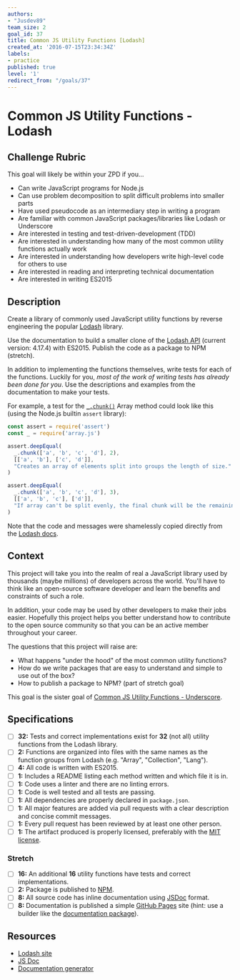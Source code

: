 ```yaml
---
authors:
- "Jusdev89"
team_size: 2
goal_id: 37
title: Common JS Utility Functions [Lodash]
created_at: '2016-07-15T23:34:34Z'
labels:
- practice
published: true
level: '1'
redirect_from: "/goals/37"
---
```


# Common JS Utility Functions - Lodash

## Challenge Rubric

This goal will likely be within your ZPD if you...

- Can write JavaScript programs for Node.js
- Can use problem decomposition to split difficult problems into smaller parts
- Have used pseudocode as an intermediary step in writing a program
- Are familiar with common JavaScript packages/libraries like Lodash or Underscore
- Are interested in testing and test-driven-development (TDD)
- Are interested in understanding how many of the most common utility functions actually work
- Are interested in understanding how developers write high-level code for others to use
- Are interested in reading and interpreting technical documentation
- Are interested in writing ES2015

## Description

Create a library of commonly used JavaScript utility functions by reverse engineering the popular [Lodash][lodash] library.

Use the documentation to build a smaller clone of the [Lodash API][lodash-docs] (current version: 4.17.4) with ES2015. Publish the code as a package to NPM (stretch).

In addition to implementing the functions themselves, write tests for each of the functions. Luckily for you, _most of the work of writing tests has already been done for you_. Use the descriptions and examples from the documentation to make your tests.

For example, a test for the [`_.chunk()`](https://lodash.com/docs/4.17.4#chunk) Array method could look like this (using the Node.js builtin `assert` library):

```javascript
const assert = require('assert')
const _ = require('array.js')

assert.deepEqual(
  _.chunk(['a', 'b', 'c', 'd'], 2),
  [['a', 'b'], ['c', 'd']],
  "Creates an array of elements split into groups the length of size."
)

assert.deepEqual(
  _.chunk(['a', 'b', 'c', 'd'], 3),
  [['a', 'b', 'c'], ['d']],
  "If array can't be split evenly, the final chunk will be the remaining elements."
)
```

Note that the code and messages were shamelessly copied directly from the [Lodash docs][lodash-docs].

## Context

This project will take you into the realm of real a JavaScript library used by thousands (maybe millions) of developers across the world. You'll have to think like an open-source software developer and learn the benefits and constraints of such a role.

In addition, your code may be used by other developers to make their jobs easier. Hopefully this project helps you better understand how to contribute to the open source community so that you can be an active member throughout your career.

The questions that this project will raise are:
- What happens "under the hood" of the most common utility functions?
- How do we write packages that are easy to understand and simple to use out of the box?
- How to publish a package to NPM? (part of stretch goal)

This goal is the sister goal of [Common JS Utility Functions - Underscore](202-Common_JS_Utility_Functions-Underscore.md).

## Specifications

- [ ] __32:__ Tests and correct implementations exist for **32** (not all) utility functions from the Lodash library.
- [ ] __2:__ Functions are organized into files with the same names as the function groups from Lodash (e.g. "Array", "Collection", "Lang").
- [ ] __4:__ All code is written with ES2015.
- [ ] __1:__ Includes a README listing each method written and which file it is in.
- [ ] __1:__ Code uses a linter and there are no linting errors.
- [ ] __1:__ Code is well tested and all tests are passing.
- [ ] __1:__ All dependencies are properly declared in `package.json`.
- [ ] __1:__ All major features are added via pull requests with a clear description and concise commit messages.
- [ ] __1:__ Every pull request has been reviewed by at least one other person.
- [ ] __1:__ The artifact produced is properly licensed, preferably with the [MIT license](https://opensource.org/licenses/MIT).

### Stretch

- [ ] __16:__ An additional **16** utility functions have tests and correct implementations.
- [ ] __2:__ Package is published to [NPM][npm].
- [ ] __8:__ All source code has inline documentation using [JSDoc][jsdoc] format.
- [ ] __8:__ Documentation is published a simple [GitHub Pages][github-pages] site (hint: use a builder like the [documentation package][npm-documentation]).

## Resources

- [Lodash site][lodash]
- [JS Doc][jsdoc]
- [Documentation generator][npm-documentation]

[lodash]: https://lodash.com/
[lodash-docs]: https://lodash.com/docs/4.17.4
[github-pages]: https://pages.github.com/
[jsdoc]: http://usejsdoc.org/
[npm]: https://www.npmjs.com/
[npm-documentation]: https://www.npmjs.com/package/documentation
